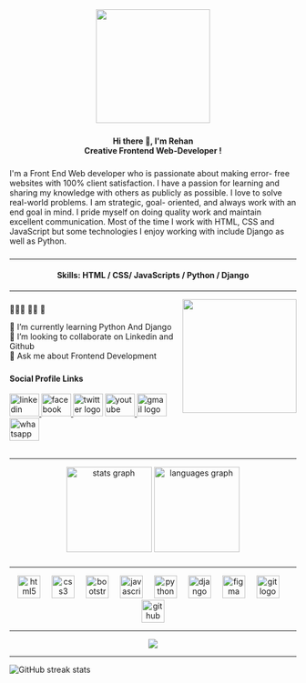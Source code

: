 <div align="center">
  <img height="200" src="https://shorturl.at/xrswZ"  />
</div>

###

<h4 align="center">Hi there 👋, I'm Rehan<br>Creative Frontend Web-Developer !</h4>

###

<p align="left">I'm a Front End Web developer who is passionate about making error- free websites with 100% client satisfaction. I have a passion for learning and sharing my knowledge with others as publicly as possible. I love to solve real-world problems. I am strategic, goal- oriented, and always work with an end goal in mind. I pride myself on doing quality work and maintain excellent communication. Most of the time I work with HTML, CSS and JavaScript but some technologies I enjoy working with include Django as well as Python.</p>

###
<hr>
<h4 align="center" border="1px solid #ffffff" padding="15px" >Skills: HTML / CSS/ JavaScripts / Python / Django</h4>
<hr>


<img align="right" height="200" src="https://shorturl.at/jyK7x"  />

###


🌱🌱🌱
🌱🌱
🌱
<p align="left">🌱 I’m currently learning Python And Django 
  <br>👯 I’m looking to collaborate on Linkedin and Github
  <br>💬 Ask me about Frontend Development</p>

###

<h4> Social Profile Links </h4>

<div align="left">
  <a href="https://www.linkedin.com/in/kh-rehan207/" target="_blank">
    <img src="https://raw.githubusercontent.com/maurodesouza/profile-readme-generator/master/src/assets/icons/social/linkedin/default.svg" width="52" height="40" alt="linkedin logo"  />
  </a>
  <a href="https://www.facebook.com/kh.rehan207" target="_blank">
    <img src="https://raw.githubusercontent.com/maurodesouza/profile-readme-generator/master/src/assets/icons/social/facebook/default.svg" width="52" height="40" alt="facebook logo"  />
  </a>
  <img src="https://raw.githubusercontent.com/maurodesouza/profile-readme-generator/master/src/assets/icons/social/twitter/default.svg" width="52" height="40" alt="twitter logo"  />
  <a href="https://www.youtube.com/@RehanKhan-xy9yz" target="_blank">
    <img src="https://raw.githubusercontent.com/maurodesouza/profile-readme-generator/master/src/assets/icons/social/youtube/default.svg" width="52" height="40" alt="youtube logo"  />
  </a>
  <a href="mailto:rehanlemu@gmail.com" target="_blank">
    <img src="https://raw.githubusercontent.com/maurodesouza/profile-readme-generator/master/src/assets/icons/social/gmail/default.svg" width="52" height="40" alt="gmail logo"  />
  </a>
  <a href="https://wa.me/01822182207" target="_blank">
    <img src="https://raw.githubusercontent.com/maurodesouza/profile-readme-generator/master/src/assets/icons/social/whatsapp/default.svg" width="52" height="40" alt="whatsapp logo"  />
  </a>
</div>





<br clear="both">


<hr>
<div align="center">
  <img src="https://github-readme-stats.vercel.app/api?username=rehan606&hide_title=false&hide_rank=false&show_icons=true&include_all_commits=true&count_private=true&disable_animations=false&theme=dracula&locale=en&hide_border=false&order=1" height="150" alt="stats graph"  />
  <img src="https://github-readme-stats.vercel.app/api/top-langs?username=rehan606&locale=en&hide_title=false&layout=compact&card_width=320&langs_count=5&theme=dracula&hide_border=false&order=2" height="150" alt="languages graph"  />
</div>

###


<hr>
<div align="center">
  <img src="https://cdn.jsdelivr.net/gh/devicons/devicon/icons/html5/html5-original.svg" height="40" alt="html5 logo"  />
  <img width="12" />
  <img src="https://cdn.jsdelivr.net/gh/devicons/devicon/icons/css3/css3-original.svg" height="40" alt="css3 logo"  />
  <img width="12" />
  <img src="https://cdn.jsdelivr.net/gh/devicons/devicon/icons/bootstrap/bootstrap-original.svg" height="40" alt="bootstrap logo"  />
  <img width="12" />
  <img src="https://cdn.jsdelivr.net/gh/devicons/devicon/icons/javascript/javascript-original.svg" height="40" alt="javascript logo"  />
  <img width="12" />
  <img src="https://cdn.jsdelivr.net/gh/devicons/devicon/icons/python/python-original.svg" height="40" alt="python logo"  />
  <img width="12" />
  <img src="https://cdn.jsdelivr.net/gh/devicons/devicon/icons/django/django-plain.svg" height="40" alt="django logo"  />
  <img width="12" />
  <img src="https://cdn.jsdelivr.net/gh/devicons/devicon/icons/figma/figma-original.svg" height="40" alt="figma logo"  />
  <img width="12" />
  <img src="https://cdn.jsdelivr.net/gh/devicons/devicon/icons/git/git-original.svg" height="40" alt="git logo"  />
  <img width="12" />
  <img src="https://cdn.jsdelivr.net/gh/devicons/devicon/icons/github/github-original.svg" height="40" alt="github logo"  />
</div>


<!--  Snake AnimAtion
<img src="https://raw.githubusercontent.com/rehan606/rehan606/output/snake.svg" alt="Snake animation" />
-->

<hr>
<div align="center">
  <img src="https://profile-counter.glitch.me/rehan606/count.svg?"  />
</div>


<hr>

![GitHub streak stats](https://streak-stats.demolab.com/?user=rehan606) 



<!--
![GitHub stats](https://github-readme-stats.vercel.app/api?username=rehan606&show_icons=true)  

![GitHub Activity Graph](https://activity-graph.herokuapp.com/graph?username=rehan606)  

![GitHub metrics](https://metrics.lecoq.io/rehan606)   

![Profile views](https://gpvc.arturio.dev/rehan606)  
-->
